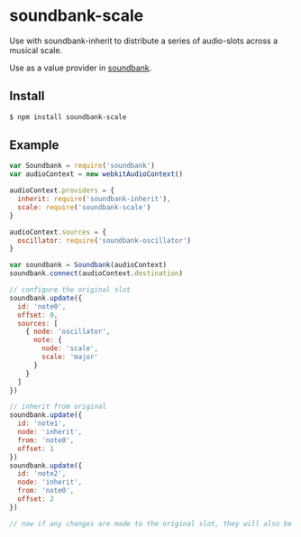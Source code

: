 soundbank-scale
===

Use with soundbank-inherit to distribute a series of audio-slots across a musical scale.

Use as a value provider in [soundbank](https://github.com/mmckegg/soundbank).

## Install

```bash
$ npm install soundbank-scale
```

## Example

```js
var Soundbank = require('soundbank')
var audioContext = new webkitAudioContext()

audioContext.providers = {
  inherit: require('soundbank-inherit'),
  scale: require('soundbank-scale')
}

audioContext.sources = {
  oscillator: require('soundbank-oscillator')
}

var soundbank = Soundbank(audioContext)
soundbank.connect(audioContext.destination)

// configure the original slot
soundbank.update({
  id: 'note0',
  offset: 0,
  sources: [
    { node: 'oscillator',
      note: {
        node: 'scale',
        scale: 'major'
      }
    }
  ]
})

// inherit from original
soundbank.update({
  id: 'note1',
  node: 'inherit',
  from: 'note0',
  offset: 1
})
soundbank.update({
  id: 'note2',
  node: 'inherit',
  from: 'note0',
  offset: 2
})

// now if any changes are made to the original slot, they will also be applied to any slots that inherit from it
```